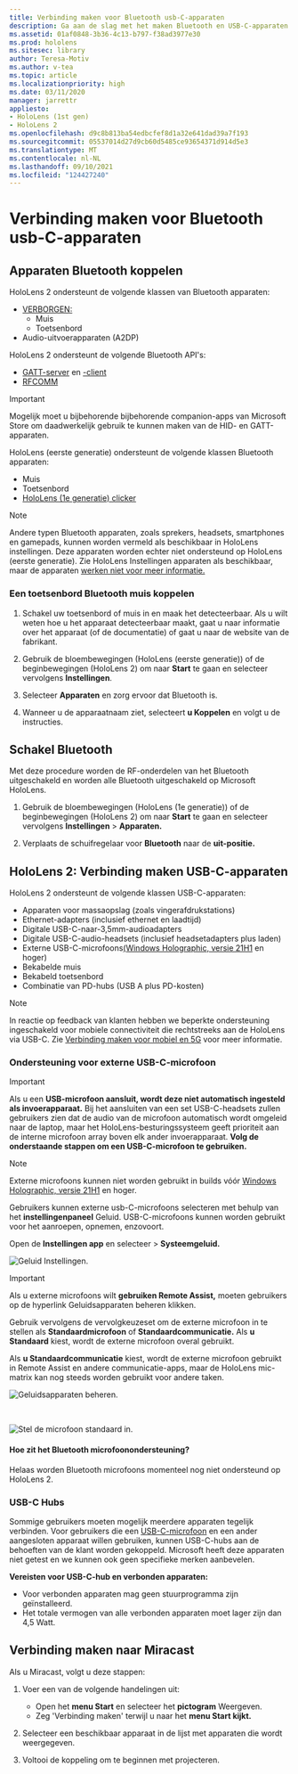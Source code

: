 ```yaml
---
title: Verbinding maken voor Bluetooth usb-C-apparaten
description: Ga aan de slag met het maken Bluetooth en USB-C-apparaten en accessoires van uw HoloLens mixed reality apparaten.
ms.assetid: 01af0848-3b36-4c13-b797-f38ad3977e30
ms.prod: hololens
ms.sitesec: library
author: Teresa-Motiv
ms.author: v-tea
ms.topic: article
ms.localizationpriority: high
ms.date: 03/11/2020
manager: jarrettr
appliesto:
- HoloLens (1st gen)
- HoloLens 2
ms.openlocfilehash: d9c8b813ba54edbcfef8d1a32e641dad39a7f193
ms.sourcegitcommit: 05537014d27d9cb60d5485ce93654371d914d5e3
ms.translationtype: MT
ms.contentlocale: nl-NL
ms.lasthandoff: 09/10/2021
ms.locfileid: "124427240"
---
```

# <a name="connect-to-bluetooth-and-usb-c-devices"></a>Verbinding maken voor Bluetooth usb-C-apparaten

## <a name="pair-bluetooth-devices"></a>Apparaten Bluetooth koppelen

HoloLens 2 ondersteunt de volgende klassen van Bluetooth apparaten:

- [VERBORGEN:](/windows-hardware/drivers/hid/)
    - Muis
    - Toetsenbord
- Audio-uitvoerapparaten (A2DP)

HoloLens 2 ondersteunt de volgende Bluetooth API's:
- [GATT-server](/windows/uwp/devices-sensors/gatt-server) en [-client](/windows/uwp/devices-sensors/gatt-client)
- [RFCOMM](/windows/uwp/devices-sensors/send-or-receive-files-with-rfcomm)
>[!IMPORTANT]
> Mogelijk moet u bijbehorende bijbehorende companion-apps van Microsoft Store om daadwerkelijk gebruik te kunnen maken van de HID- en GATT-apparaten.

HoloLens (eerste generatie) ondersteunt de volgende klassen Bluetooth apparaten:

- Muis
- Toetsenbord
- [HoloLens (1e generatie) clicker](hololens1-clicker.md)

> [!NOTE]
> Andere typen Bluetooth apparaten, zoals sprekers, headsets, smartphones en gamepads, kunnen worden vermeld als beschikbaar in HoloLens instellingen. Deze apparaten worden echter niet ondersteund op HoloLens (eerste generatie). Zie HoloLens Instellingen apparaten als beschikbaar, maar de apparaten [werken niet voor meer informatie.](hololens-troubleshooting.md#devices-listed-as-available-in-settings-dont-work)

### <a name="pair-a-bluetooth-keyboard-or-mouse"></a>Een toetsenbord Bluetooth muis koppelen

1. Schakel uw toetsenbord of muis in en maak het detecteerbaar. Als u wilt weten hoe u het apparaat detecteerbaar maakt, gaat u naar informatie over het apparaat (of de documentatie) of gaat u naar de website van de fabrikant.

1. Gebruik de bloembewegingen (HoloLens (eerste generatie)) of de beginbewegingen (HoloLens 2) om naar **Start** te gaan en selecteer vervolgens **Instellingen**.

1. Selecteer **Apparaten** en zorg ervoor dat Bluetooth is.  

1. Wanneer u de apparaatnaam ziet, selecteert **u Koppelen** en volgt u de instructies.

## <a name="disable-bluetooth"></a>Schakel Bluetooth

Met deze procedure worden de RF-onderdelen van het Bluetooth uitgeschakeld en worden alle Bluetooth uitgeschakeld op Microsoft HoloLens.

1. Gebruik de bloembewegingen (HoloLens (1e generatie)) of de beginbewegingen (HoloLens 2) om naar **Start** te gaan en selecteer vervolgens **Instellingen**  >  **Apparaten.**

1. Verplaats de schuifregelaar voor **Bluetooth** naar de **uit-positie.**

## <a name="hololens-2-connect-usb-c-devices"></a>HoloLens 2: Verbinding maken USB-C-apparaten

HoloLens 2 ondersteunt de volgende klassen USB-C-apparaten:

- Apparaten voor massaopslag (zoals vingerafdrukstations)
- Ethernet-adapters (inclusief ethernet en laadtijd)
- Digitale USB-C-naar-3,5mm-audioadapters
- Digitale USB-C-audio-headsets (inclusief headsetadapters plus laden)
- Externe USB-C-microfoons[(Windows Holographic, versie 21H1](hololens-release-notes.md#windows-holographic-version-21h1) en hoger)
- Bekabelde muis
- Bekabeld toetsenbord
- Combinatie van PD-hubs (USB A plus PD-kosten)


> [!NOTE]
> In reactie op feedback van klanten hebben we beperkte ondersteuning ingeschakeld voor mobiele connectiviteit die rechtstreeks aan de HoloLens via USB-C. Zie [Verbinding maken voor mobiel en 5G](hololens-cellular.md) voor meer informatie.

### <a name="usb-c-external-microphone-support"></a>Ondersteuning voor externe USB-C-microfoon

> [!IMPORTANT]
> Als u een **USB-microfoon aansluit, wordt deze niet automatisch ingesteld als invoerapparaat.** Bij het aansluiten van een set USB-C-headsets zullen gebruikers zien dat de audio van de microfoon automatisch wordt omgeleid naar de laptop, maar het HoloLens-besturingssysteem geeft prioriteit aan de interne microfoon array boven elk ander invoerapparaat. **Volg de onderstaande stappen om een USB-C-microfoon te gebruiken.**

> [!NOTE]
> Externe microfoons kunnen niet worden gebruikt in builds vóór [Windows Holographic, versie 21H1](hololens-release-notes.md#windows-holographic-version-21h1) en hoger. 

Gebruikers kunnen externe usb-C-microfoons selecteren met behulp van het **instellingenpaneel** Geluid. USB-C-microfoons kunnen worden gebruikt voor het aanroepen, opnemen, enzovoort.

Open de **Instellingen app** en selecteer   >  **Systeemgeluid.**

![Geluid Instellingen.](images/usbc-mic-1.jpg)

> [!IMPORTANT]
> Als u externe microfoons wilt **gebruiken Remote Assist,** moeten gebruikers op de hyperlink Geluidsapparaten beheren klikken.
>
> Gebruik vervolgens de vervolgkeuzeset om de externe microfoon in te stellen als **Standaardmicrofoon** of **Standaardcommunicatie.** Als **u Standaard** kiest, wordt de externe microfoon overal gebruikt.
>
> Als **u Standaardcommunicatie** kiest, wordt de externe microfoon gebruikt in Remote Assist en andere communicatie-apps, maar de HoloLens mic-matrix kan nog steeds worden gebruikt voor andere taken.

![Geluidsapparaten beheren.](images/usbc-mic-2.png)

<br>

![Stel de microfoon standaard in.](images/usbc-mic-3.jpg)

#### <a name="what-about-bluetooth-microphone-support"></a>Hoe zit het Bluetooth microfoonondersteuning?

Helaas worden Bluetooth microfoons momenteel nog niet ondersteund op HoloLens 2.

### <a name="usb-c-hubs"></a>USB-C Hubs

Sommige gebruikers moeten mogelijk meerdere apparaten tegelijk verbinden. Voor gebruikers die een [USB-C-microfoon](#usb-c-external-microphone-support) en een ander aangesloten apparaat willen gebruiken, kunnen USB-C-hubs aan de behoeften van de klant worden gekoppeld. Microsoft heeft deze apparaten niet getest en we kunnen ook geen specifieke merken aanbevelen.

**Vereisten voor USB-C-hub en verbonden apparaten:**

- Voor verbonden apparaten mag geen stuurprogramma zijn geïnstalleerd.
- Het totale vermogen van alle verbonden apparaten moet lager zijn dan 4,5 Watt.

## <a name="connect-to-miracast"></a>Verbinding maken naar Miracast

Als u Miracast, volgt u deze stappen:

1. Voer een van de volgende handelingen uit:  

   - Open het **menu Start** en selecteer het **pictogram** Weergeven.
   - Zeg 'Verbinding maken' terwijl u naar het **menu Start kijkt.**  

1. Selecteer een beschikbaar apparaat in de lijst met apparaten die wordt weergegeven.

1. Voltooi de koppeling om te beginnen met projecteren.
